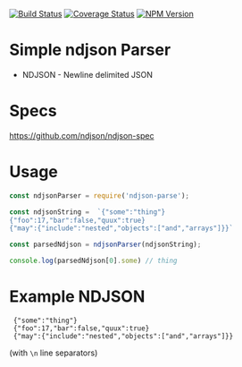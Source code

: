 [![Build Status][travis-image]][travis-url]
[![Coverage Status][coveralls-image]][coveralls-url]
[![NPM Version][npm-image]][npm-url]

# Simple ndjson Parser

* NDJSON - Newline delimited JSON



# Specs
https://github.com/ndjson/ndjson-spec


# Usage
```js
const ndjsonParser = require('ndjson-parse');

const ndjsonString =  `{"some":"thing"}
{"foo":17,"bar":false,"quux":true}
{"may":{"include":"nested","objects":["and","arrays"]}}`

const parsedNdjson = ndjsonParser(ndjsonString);

console.log(parsedNdjson[0].some) // thing
```

# Example NDJSON

~~~~~
 {"some":"thing"}
 {"foo":17,"bar":false,"quux":true}
 {"may":{"include":"nested","objects":["and","arrays"]}}
~~~~~
(with `\n` line separators)


[travis-url]: https://travis-ci.org/AlonMiz/parse-ndjson
[travis-image]: https://travis-ci.org/AlonMiz/parse-ndjson.svg?branch=master

[npm-url]: https://npmjs.org/package/ndjson-parse
[npm-image]: https://img.shields.io/npm/v/ndjson-parse.svg

[coveralls-url]: https://coveralls.io/github/AlonMiz/parse-ndjson
[coveralls-image]: https://img.shields.io/coveralls/AlonMiz/parse-ndjson.svg

